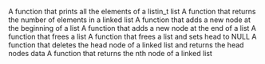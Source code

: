 A function that prints all the elements of a listin_t list
A function that returns the number of elements in a linked list
A function that adds a new node at the beginning of a list
 A function that adds a new node at the end of a list
A function that frees a list
A function that frees a list and sets head to NULL
A function that deletes the head node of a linked list and returns the head nodes data
A function that returns the nth node of a linked list
